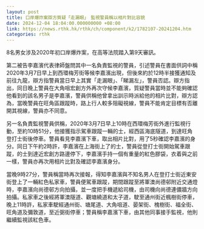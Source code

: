 ```yaml
---
layout: post
title: 口岸爆炸案辯方質疑「走漏眼」　監視警員稱以相片對比容貌
date: 2024-12-04 18:04:00.000000000 +08:00
link: https://news.rthk.hk/rthk/ch/component/k2/1782107-20241204.htm
categories: rthk
---
```


8名男女涉及2020年初口岸爆炸案，在高等法院踏入第9天審訊。

第二被告李嘉濱代表律師盤問其中一名負責監視的警員，引述警員在書面供詞中稱2020年3月7日早上到西環梅芳街等候李嘉濱出現，但後來約於12時半接獲通知及前往九龍，辯方指警員當日早上其實「走漏眼」、「睇漏左」，警員否認。辯方指出，同日晚上警員在大角咀宏創方外再次守候李嘉濱，質疑警員當時並不能夠確認他看到的該名男子是李嘉濱，警員供稱他曾拿出訓示時派給他的相片比對，辯方認為，當晚警員在旺角區跟蹤時，路上行人較多阻礙視線，警員不能肯定目標有否離開其視線，警員亦不同意。

另一名負責監視警員供稱，2020年3月7日早上10時在西環梅芳街外進行監視行動，至約10時51分，他接獲指示駕車跟蹤一輛的士，經西區海底隧道，到達旺角登打士街後停車。警員看見李嘉濱下車，取出相片比對，用了5秒確認李嘉濱的身分。同日下午約2時許，李嘉濱在上海街上了的士，警員從登打士街開始駕車跟蹤，的士到達近宏創方路邊停下，李嘉濱手持一個有重量的紅色膠袋，衣着與之前一樣，警員亦再次用相片比對及確認李嘉濱身分。

當晚9時27分，警員稱當時再次接報，得知李嘉濱與不知名男人在登打士街近東安街登上了一輛紅色私家車，警員便駕車跟蹤，期間跟蹤至將軍澳尚德邨附近交通燈時，李嘉濱向尚德邨方向拍攝，並一度把手機遞給司機，由司機向尚德連儂牆方向拍攝。私家車之後經將軍澳隧道、觀塘繞道和太子道，駛至通州街近楓樹街停車，晚上11時許，私家車駛經通州街、塘尾道、大角咀道、晏架街、槐樹街、福全街、旺角道及彌敦道，至近弼街停車；警員稱李嘉濱下車，由其他同事接手監視，他則繼續監視該紅色車。
